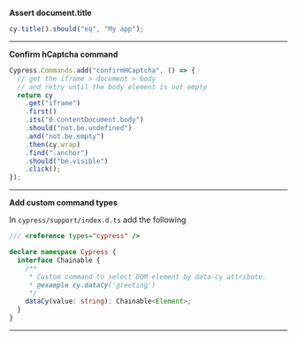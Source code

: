 **Assert document.title**

```ts
cy.title().should("eq", "My app");
```

---

**Confirm hCaptcha command**

```js
Cypress.Commands.add("confirmHCaptcha", () => {
  // get the iframe > document > body
  // and retry until the body element is not empty
  return cy
    .get("iframe")
    .first()
    .its("0.contentDocument.body")
    .should("not.be.undefined")
    .and("not.be.empty")
    .then(cy.wrap)
    .find(".anchor")
    .should("be.visible")
    .click();
});
```

---

**Add custom command types**

In `cypress/support/index.d.ts` add the following

```ts
/// <reference types="cypress" />

declare namespace Cypress {
  interface Chainable {
    /**
     * Custom command to select DOM element by data-cy attribute.
     * @example cy.dataCy('greeting')
     */
    dataCy(value: string): Chainable<Element>;
  }
}
```

---
